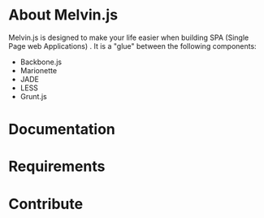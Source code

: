 # About Melvin.js
Melvin.js is designed to make your life easier when building SPA (Single Page web Applications) . It is a "glue" between the following components: 

* Backbone.js
* Marionette
* JADE
* LESS
* Grunt.js

# Documentation

# Requirements

# Contribute